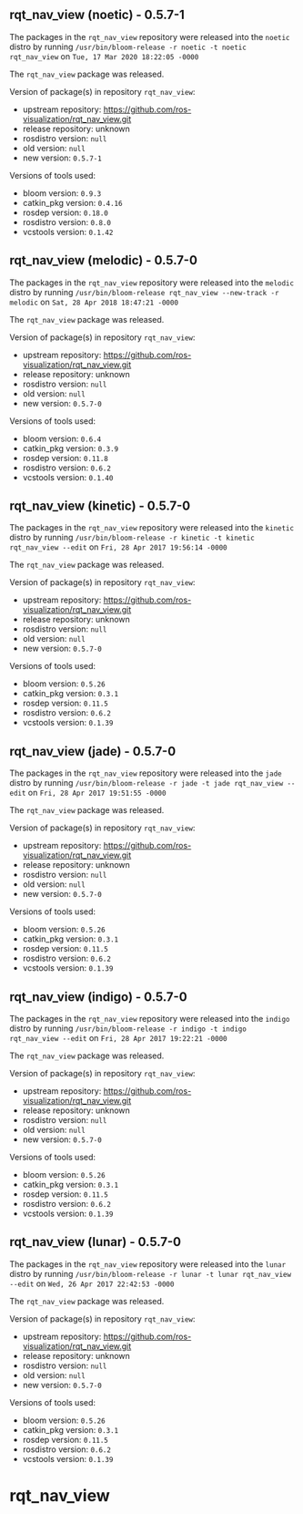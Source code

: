 ## rqt_nav_view (noetic) - 0.5.7-1

The packages in the `rqt_nav_view` repository were released into the `noetic` distro by running `/usr/bin/bloom-release -r noetic -t noetic rqt_nav_view` on `Tue, 17 Mar 2020 18:22:05 -0000`

The `rqt_nav_view` package was released.

Version of package(s) in repository `rqt_nav_view`:

- upstream repository: https://github.com/ros-visualization/rqt_nav_view.git
- release repository: unknown
- rosdistro version: `null`
- old version: `null`
- new version: `0.5.7-1`

Versions of tools used:

- bloom version: `0.9.3`
- catkin_pkg version: `0.4.16`
- rosdep version: `0.18.0`
- rosdistro version: `0.8.0`
- vcstools version: `0.1.42`


## rqt_nav_view (melodic) - 0.5.7-0

The packages in the `rqt_nav_view` repository were released into the `melodic` distro by running `/usr/bin/bloom-release rqt_nav_view --new-track -r melodic` on `Sat, 28 Apr 2018 18:47:21 -0000`

The `rqt_nav_view` package was released.

Version of package(s) in repository `rqt_nav_view`:

- upstream repository: https://github.com/ros-visualization/rqt_nav_view.git
- release repository: unknown
- rosdistro version: `null`
- old version: `null`
- new version: `0.5.7-0`

Versions of tools used:

- bloom version: `0.6.4`
- catkin_pkg version: `0.3.9`
- rosdep version: `0.11.8`
- rosdistro version: `0.6.2`
- vcstools version: `0.1.40`


## rqt_nav_view (kinetic) - 0.5.7-0

The packages in the `rqt_nav_view` repository were released into the `kinetic` distro by running `/usr/bin/bloom-release -r kinetic -t kinetic rqt_nav_view --edit` on `Fri, 28 Apr 2017 19:56:14 -0000`

The `rqt_nav_view` package was released.

Version of package(s) in repository `rqt_nav_view`:

- upstream repository: https://github.com/ros-visualization/rqt_nav_view.git
- release repository: unknown
- rosdistro version: `null`
- old version: `null`
- new version: `0.5.7-0`

Versions of tools used:

- bloom version: `0.5.26`
- catkin_pkg version: `0.3.1`
- rosdep version: `0.11.5`
- rosdistro version: `0.6.2`
- vcstools version: `0.1.39`


## rqt_nav_view (jade) - 0.5.7-0

The packages in the `rqt_nav_view` repository were released into the `jade` distro by running `/usr/bin/bloom-release -r jade -t jade rqt_nav_view --edit` on `Fri, 28 Apr 2017 19:51:55 -0000`

The `rqt_nav_view` package was released.

Version of package(s) in repository `rqt_nav_view`:

- upstream repository: https://github.com/ros-visualization/rqt_nav_view.git
- release repository: unknown
- rosdistro version: `null`
- old version: `null`
- new version: `0.5.7-0`

Versions of tools used:

- bloom version: `0.5.26`
- catkin_pkg version: `0.3.1`
- rosdep version: `0.11.5`
- rosdistro version: `0.6.2`
- vcstools version: `0.1.39`


## rqt_nav_view (indigo) - 0.5.7-0

The packages in the `rqt_nav_view` repository were released into the `indigo` distro by running `/usr/bin/bloom-release -r indigo -t indigo rqt_nav_view --edit` on `Fri, 28 Apr 2017 19:22:21 -0000`

The `rqt_nav_view` package was released.

Version of package(s) in repository `rqt_nav_view`:

- upstream repository: https://github.com/ros-visualization/rqt_nav_view.git
- release repository: unknown
- rosdistro version: `null`
- old version: `null`
- new version: `0.5.7-0`

Versions of tools used:

- bloom version: `0.5.26`
- catkin_pkg version: `0.3.1`
- rosdep version: `0.11.5`
- rosdistro version: `0.6.2`
- vcstools version: `0.1.39`


## rqt_nav_view (lunar) - 0.5.7-0

The packages in the `rqt_nav_view` repository were released into the `lunar` distro by running `/usr/bin/bloom-release -r lunar -t lunar rqt_nav_view --edit` on `Wed, 26 Apr 2017 22:42:53 -0000`

The `rqt_nav_view` package was released.

Version of package(s) in repository `rqt_nav_view`:

- upstream repository: https://github.com/ros-visualization/rqt_nav_view.git
- release repository: unknown
- rosdistro version: `null`
- old version: `null`
- new version: `0.5.7-0`

Versions of tools used:

- bloom version: `0.5.26`
- catkin_pkg version: `0.3.1`
- rosdep version: `0.11.5`
- rosdistro version: `0.6.2`
- vcstools version: `0.1.39`


# rqt_nav_view